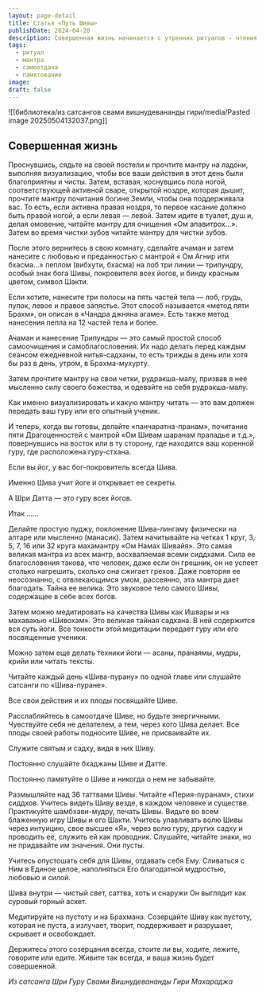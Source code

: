 ```yaml
---
layout: page-detail
title: Статья «Путь Шивы»
publishDate: 2024-04-20
description: Совершенная жизнь начинается с утренних ритуалов - чтения мантр, визуализации, омовения и нанесения трипундры, посвящения всех действий Шиве. Важно ежедневно повторять мантру «Ом Намах Шивайя», медитировать на качества Шивы, читать священные тексты, видеть Шиву во всем и посвящать Ему плоды своих поступков. Жизнь становится совершенной через постоянное памятование о Шиве и самоотдачу.
tags:
  - ритуал
  - мантра
  - самоотдача
  - памятование
image: 
draft: false
---
```

![[библиотека/из сатсангов свами вишнудевананды гири/media/Pasted image 20250504132037.png]]
##   Совершенная жизнь 

 Проснувшись, сядьте на своей постели и прочтите мантру на ладони, выполняя визуализацию, чтобы все ваши действия в этот день были благоприятны и чисты. Затем, вставая, коснувшись пола ногой, соответствующей активной сваре, открытой ноздре, которая дышит, прочтите мантру почитания богине Земли, чтобы она поддерживала вас. То есть, если активна правая ноздря, то первое касание должно быть правой ногой, а если левая — левой. Затем идите в туалет, душ и, делая омовение, читайте мантру для очищения «Ом апавитрох…». Затем во время чистки зубов читайте мантру для чистки зубов.

 После этого вернитесь в свою комнату, сделайте ачаман и затем нанесите с любовью и преданностью с мантрой « Ом Агнир ити бхасма…» пеплом (вибхути, бхасма) на лоб три линии — трипундру, особый знак бога Шивы, покровителя всех йогов, и бинду красным цветом, символ Шакти.

 Если хотите, нанесите три полосы на пять частей тела — лоб, грудь, пупок, левое и правое запястье. Этот способ называется «метод пяти Брахм», он описан в «Чандра джняна агаме». Есть также метод нанесения пепла на 12 частей тела и более.

 Ачаман и нанесение Трипундры — это самый простой способ самоочищения и самоблагословения. Их надо делать перед каждым сеансом ежедневной нитья-садханы, то есть трижды в день или хотя бы раз в день, утром, в Брахма-мухурту.

 Затем прочтите мантру на свои четки, рудракша-малу, призвав в нее мысленно силу своего божества, и одевайте на себя рудракша-малу.

 Как именно визуализировать и какую мантру читать — это вам должен передать ваш гуру или его опытный ученик.

 И теперь, когда вы готовы, делайте «панчаратна-пранам», почитание пяти Драгоценностей с мантрой «Ом Шивам шаранам прападье и т.д.», повернувшись на восток или в ту сторону, где находится ваш коренной гуру, где расположена гуру-стхана.

 Если вы йог, у вас бог-покровитель всегда Шива.

 Именно Шива учит йоге и открывает ее секреты.

 А Шри Датта — это гуру всех йогов.

 Итак ……

 Делайте простую пуджу, поклонение Шива-лингаму физически на алтаре или мысленно (манасик). Затем начитывайте на четках 1 круг, 3, 5, 7, 16 или 32 круга махамантру «Ом Намах Шивайя». Это самая великая мантра из всех мантр, восхваляемая всеми сиддхами. Сила ее благословения такова, что человек, даже если он грешник, он не успеет столько нагрешить, сколько она сжигает грехов. Даже повторяя ее неосознанно, с отвлекающимся умом, рассеянно, эта мантра дает благодать. Тайна ее велика. Это звуковое тело самого Шивы, содержащее в себе всех богов.

 Затем можно медитировать на качества Шивы как Ишвары и на махавакью «Шивохам». Это великая тайная садхана. В ней содержится вся суть йоги. Все тонкости этой медитации передает гуру или его посвященные ученики.

 Можно затем еще делать техники йоги — асаны, пранаямы, мудры, крийи или читать тексты.

 Читайте каждый день «Шива-пурану» по одной главе или слушайте сатсанги по «Шива-пуране».

 Все свои действия и их плоды посвящайте Шиве.

 Расслабляйтесь в самоотдаче Шиве, но будьте энергичными. Чувствуйте себя не делателем, а тем, через кого Шива делает. Все плоды своей работы подносите Шиве, не присваивайте их.

 Служите святым и садху, видя в них Шиву.

 Постоянно слушайте бхаджаны Шиве и Датте.

 Постоянно памятуйте о Шиве и никогда о нем не забывайте.

 Размышляйте над 36 таттвами Шивы. Читайте «Перия-пуранам», стихи сиддхов. Учитесь видеть Шиву везде, в каждом человеке и существе. Практикуйте шамбхави-мудру, печать Шивы. Видьте во всем блаженную игру Шивы и его Шакти. Учитесь улавливать волю Шивы через интуицию, свое высшее «Я», через волю гуру, других садху и проводить ее, служить ей как проводник. Слушайте, читайте знаки, но не придавайте им значения. Они пусты.

 Учитесь опустошать себя для Шивы, отдавать себя Ему. Сливаться с Ним в Единое целое, наполняться Его благодатной мудростью, любовью и силой.

 Шива внутри — чистый свет, саттва, хоть и снаружи Он выглядит как суровый горный аскет.

 Медитируйте на пустоту и на Брахмана. Созерцайте Шиву как пустоту, которая не пуста, а излучает, творит, поддерживает и разрушает, скрывает и освобождает.

 Держитесь этого созерцания всегда, стоите ли вы, ходите, лежите, говорите или едите. Живите так всегда, и ваша жизнь будет совершенной.

*Из сатсанга Шри Гуру Свами Вишнудевананды Гири Махараджа*